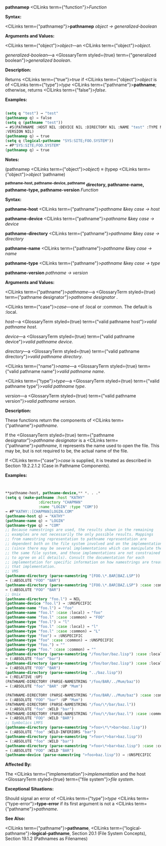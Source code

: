 **pathnamep** <ClLinks  term={"function"}><i>Function</i></ClLinks> 



**Syntax:** 



<ClLinks  term={"pathnamep"}><b>pathnamep</b></ClLinks> *object → generalized-boolean* 



**Arguments and Values:** 



<ClLinks  term={"object"}><i>object</i></ClLinks>—an <ClLinks  term={"object"}><i>object</i></ClLinks>. 



*generalized-boolean*—a <GlossaryTerm styled={true} term={"generalized boolean"}><i>generalized boolean</i></GlossaryTerm>. 



**Description:** 



Returns <ClLinks  term={"true"}><i>true</i></ClLinks> if <ClLinks  term={"object"}><i>object</i></ClLinks> is of <ClLinks  term={"type"}><i>type</i></ClLinks> <ClLinks  term={"pathname"}><b>pathname</b></ClLinks>; otherwise, returns <ClLinks  term={"false"}><i>false</i></ClLinks>. 



**Examples:**
```lisp
 
(setq q "test") → "test" 
(pathnamep q) → false 
(setq q (pathname "test")) 
→ #S(PATHNAME :HOST NIL :DEVICE NIL :DIRECTORY NIL :NAME "test" :TYPE NIL 
:VERSION NIL) 
(pathnamep q) → true 
(setq q (logical-pathname "SYS:SITE;FOO.SYSTEM")) 
→ #P"SYS:SITE;FOO.SYSTEM" 
(pathnamep q) → true 
```
**Notes:** 



(pathnamep <ClLinks  term={"object"}><i>object</i></ClLinks>) *≡* (typep <ClLinks  term={"object"}><i>object</i></ClLinks> ’pathname) 







 



 



<b><sup>pathname-host, pathname-device, pathname</sup> directory, pathname-name, pathname-type, pathname-version</b> <i>Function</i> 



**Syntax:** 



**pathname-host** <ClLinks  term={"pathname"}><i>pathname</i></ClLinks> &amp;key *case → host* 



**pathname-device** <ClLinks  term={"pathname"}><i>pathname</i></ClLinks> &amp;key *case → device* 



**pathname-directory** <ClLinks  term={"pathname"}><i>pathname</i></ClLinks> &amp;key *case → directory* 



**pathname-name** <ClLinks  term={"pathname"}><i>pathname</i></ClLinks> &amp;key *case → name* 



**pathname-type** <ClLinks  term={"pathname"}><i>pathname</i></ClLinks> &amp;key *case → type* 



**pathname-version** *pathname → version* 



**Arguments and Values:** 



<ClLinks  term={"pathname"}><i>pathname</i></ClLinks>—a <GlossaryTerm styled={true} term={"pathname designator"}><i>pathname designator</i></GlossaryTerm> . 



<ClLinks  term={"case"}><i>case</i></ClLinks>—one of :local or :common. The default is :local. 



*host*—a <GlossaryTerm styled={true} term={"valid pathname host"}><i>valid pathname host</i></GlossaryTerm>. 



*device*—a <GlossaryTerm styled={true} term={"valid pathname device"}><i>valid pathname device</i></GlossaryTerm>. 



*directory*—a <GlossaryTerm styled={true} term={"valid pathname directory"}><i>valid pathname directory</i></GlossaryTerm>. 



<ClLinks  term={"name"}><i>name</i></ClLinks>—a <GlossaryTerm styled={true} term={"valid pathname name"}><i>valid pathname name</i></GlossaryTerm>. 



<ClLinks  term={"type"}><i>type</i></ClLinks>—a <GlossaryTerm styled={true} term={"valid pathname type"}><i>valid pathname type</i></GlossaryTerm>. 



*version*—a <GlossaryTerm styled={true} term={"valid pathname version"}><i>valid pathname version</i></GlossaryTerm>. 



**Description:** 



These functions return the components of <ClLinks  term={"pathname"}><i>pathname</i></ClLinks>. 



If the <GlossaryTerm styled={true} term={"pathname designator"}><i>pathname designator</i></GlossaryTerm> is a <ClLinks  term={"pathname"}><i>pathname</i></ClLinks>, it represents the name used to open the file. This may be, but is not required to be, the actual name of the file. 



If <ClLinks  term={"case"}><i>case</i></ClLinks> is supplied, it is treated as described in Section 19.2.2.1.2 (Case in Pathname Components). 

**Examples:**
```lisp


**pathname-host, pathname-device,** *. . .* 
(setq q (make-pathname :host "KATHY" 
		       :directory "CHAPMAN" 
		       :name "LOGIN" :type "COM")) 
→ #P"KATHY::[CHAPMAN]LOGIN.COM" 
(pathname-host q) → "KATHY" 
(pathname-name q) → "LOGIN" 
(pathname-type q) → "COM" 
;; Because namestrings are used, the results shown in the remaining 
;; examples are not necessarily the only possible results. Mappings 
;; from namestring representation to pathname representation are 
;; dependent both on the file system involved and on the implementation 
;; (since there may be several implementations which can manipulate the 
;; the same file system, and those implementations are not constrained 
;; to agree on all details). Consult the documentation for each 
;; implementation for specific information on how namestrings are treated 
;; that implementation. 
;; VMS 
(pathname-directory (parse-namestring "[FOO.\*.BAR]BAZ.LSP")) 
→ (:ABSOLUTE "FOO" "BAR") 
(pathname-directory (parse-namestring "[FOO.\*.BAR]BAZ.LSP") :case :common) 
→ (:ABSOLUTE "FOO" "BAR") 
;; Unix 
(pathname-directory "foo.l") → NIL 
(pathname-device "foo.l") → :UNSPECIFIC 
(pathname-name "foo.l") → "foo" 
(pathname-name "foo.l" :case :local) → "foo" 
(pathname-name "foo.l" :case :common) → "FOO" 
(pathname-type "foo.l") → "l" 
(pathname-type "foo.l" :case :local) → "l" 
(pathname-type "foo.l" :case :common) → "L" 
(pathname-type "foo") → :UNSPECIFIC 
(pathname-type "foo" :case :common) → :UNSPECIFIC 
(pathname-type "foo.") → "" 
(pathname-type "foo." :case :common) → "" 
(pathname-directory (parse-namestring "/foo/bar/baz.lisp") :case :local) 
→ (:ABSOLUTE "foo" "bar") 
(pathname-directory (parse-namestring "/foo/bar/baz.lisp") :case :local) 
→ (:ABSOLUTE "FOO" "BAR") 
(pathname-directory (parse-namestring "../baz.lisp")) 
→ (:RELATIVE :UP) 
(PATHNAME-DIRECTORY (PARSE-NAMESTRING "/foo/BAR/../Mum/baz")) 
→ (:ABSOLUTE "foo" "BAR" :UP "Mum") 

(PATHNAME-DIRECTORY (PARSE-NAMESTRING "/foo/BAR/../Mum/baz") :case :common) 
→ (:ABSOLUTE "FOO" "bar" :UP "Mum") 
(PATHNAME-DIRECTORY (PARSE-NAMESTRING "/foo/\*/bar/baz.l")) 
→ (:ABSOLUTE "foo" :WILD "bar") 
(PATHNAME-DIRECTORY (PARSE-NAMESTRING "/foo/\*/bar/baz.l") :case :common) 
→ (:ABSOLUTE "FOO" :WILD "BAR") 
;; Symbolics LMFS 
(pathname-directory (parse-namestring ">foo>\*\*>bar>baz.lisp")) 
→ (:ABSOLUTE "foo" :WILD-INFERIORS "bar") 
(pathname-directory (parse-namestring ">foo>\*>bar>baz.lisp")) 
→ (:ABSOLUTE "foo" :WILD "bar") 
(pathname-directory (parse-namestring ">foo>\*>bar>baz.lisp") :case :common) 
→ (:ABSOLUTE "FOO" :WILD "BAR") 
(pathname-device (parse-namestring ">foo>baz.lisp")) → :UNSPECIFIC 
```
**Affected By:** 



The <ClLinks  term={"implementation"}><i>implementation</i></ClLinks> and the host <GlossaryTerm styled={true} term={"file system"}><i>file system</i></GlossaryTerm>. 



**Exceptional Situations:** 



Should signal an error of <ClLinks  term={"type"}><i>type</i></ClLinks> <ClLinks  term={"type-error"}><b>type-error</b></ClLinks> if its first argument is not a <ClLinks  term={"pathname"}><i>pathname</i></ClLinks>. 



**See Also:** 



<ClLinks  term={"pathname"}><b>pathname</b></ClLinks>, <ClLinks  term={"logical-pathname"}><b>logical-pathname</b></ClLinks>, Section 20.1 (File System Concepts), Section 19.1.2 (Pathnames as Filenames) 



